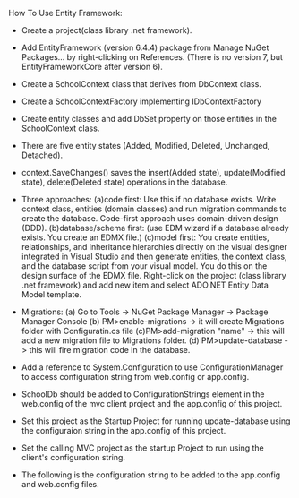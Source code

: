 ﻿How To Use Entity Framework:
- Create a project(class library .net framework).
- Add EntityFramework (version 6.4.4) package from Manage NuGet Packages... by right-clicking on References. (There is no version 7, but EntityFrameworkCore after version 6).
- Create a SchoolContext class that derives from DbContext class.
- Create a SchoolContextFactory implementing IDbContextFactory<SchoolContext>
- Create entity classes and add DbSet property on those entities in the SchoolContext class.
- There are five entity states (Added, Modified, Deleted, Unchanged, Detached).
- context.SaveChanges() saves the insert(Added state), update(Modified state), delete(Deleted state) operations in the database.
- Three approaches: 
	(a)code first: Use this if no database exists. Write context class, entities (domain classes) and run migration commands to 
				   create the database. Code-first approach uses domain-driven design (DDD).
	(b)database/schema first: (use EDM wizard if a database already exists. You create an EDMX file.)
	(c)model first: You create entities, relationships, and inheritance hierarchies directly on the visual designer
					integrated in Visual Studio and then generate entities, the context class, and the database script from your visual model.
					You do this on the design surface of the EDMX file. Right-click on the project (class library .net framework) and add new item
					and select ADO.NET Entity Data Model template.

 
- Migrations: (a) Go to Tools -> NuGet Package Manager -> Package Manager Console (b) PM>enable-migrations -> it will create Migrations folder 
	   with Configuratin.cs file (c)PM>add-migration "name" -> this will add a new migration file to Migrations folder. (d) PM>update-database -> this will fire migration code in the database.
- Add a reference to System.Configuration to use ConfigurationManager to access configuration string from web.config or app.config.
- SchoolDb should be added to ConfigurationStrings element in the web.config of the mvc client project and the app.config of this project.
- Set this project as the Startup Project for running update-database using the configuraion string in the app.config of this project.
- Set the calling MVC project as the startup Project to run using the client's configuration string.
- The following is the configuration string to be added to the app.config and web.config files.
      <connectionStrings>
         <add name="SchoolDb"
              connectionString="Data Source=localhost; Initial Catalog=SchoolDb; Integrated Security=True;"
              providerName="System.Data.SqlClient" />
      </connectionStrings>
